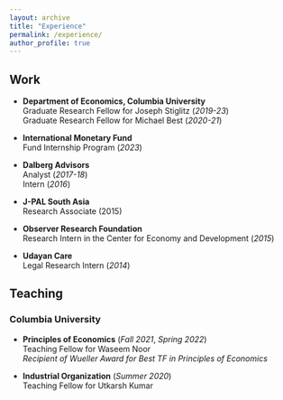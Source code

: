 ```yaml
---
layout: archive
title: "Experience"
permalink: /experience/
author_profile: true
---
```

## Work
* **Department of Economics, Columbia University** <br />
Graduate Research Fellow for Joseph Stiglitz (_2019-23_) <br />
Graduate Research Fellow for Michael Best (_2020-21_)

* **International Monetary Fund** <br />
Fund Internship Program (_2023_)

* **Dalberg Advisors** <br />
Analyst (_2017-18_) <br />
Intern (_2016_)

* **J-PAL South Asia** <br />
Research Associate (2015)

* **Observer Research Foundation** <br />
Research Intern in the Center for Economy and Development (_2015_)

* **Udayan Care** <br />
Legal Research Intern (_2014_)

## Teaching
### Columbia University
* **Principles of Economics** (_Fall 2021_, _Spring 2022_) <br />
Teaching Fellow for Waseem Noor <br />
_Recipient of Wueller Award for Best TF in Principles of Economics_

* **Industrial Organization** (_Summer 2020_) <br />
Teaching Fellow for Utkarsh Kumar